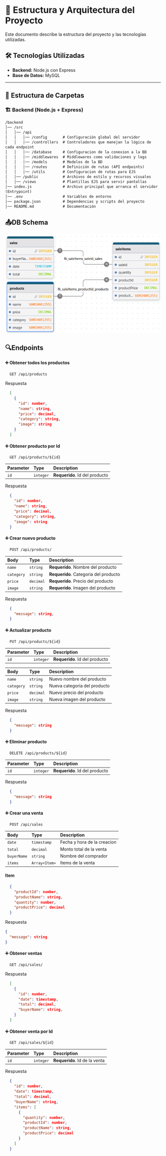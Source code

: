# 📌 Estructura y Arquitectura del Proyecto

Este documento describe la estructura del proyecto y las tecnologías utilizadas.

## 🛠️ Tecnologías Utilizadas
- **Backend:** Node.js con Express
- **Base de Datos:** MySQL
---

## 📁 Estructura de Carpetas

### 🏗️ Backend (Node.js + Express)

```
/backend
│── /src
│   │── /api              
│   │   │── /config       # Configuración global del servidor
│   │   │── /controllers  # Controladores que manejan la lógica de cada endpoint
│   │   │── /database     # Configuracion de la conexion a la BD
│   │   │── /middlewares  # Middlewares como validaciones y logs
│   │   │── /models       # Modelos de la BD
│   │   │── /routes       # Definición de rutas (API endpoints)
│   │   │── /utils        # Configuracion de rutas para EJS
│   │── /public           # Archivos de estilo y recursos visuales
│   │── /views            # Plantillas EJS para servir pantallas
│── index.js              # Archivo principal que arranca el servidor (Entrypoint)
│── .env                  # Variables de entorno
│── package.json          # Dependencias y scripts del proyecto
│── README.md             # Documentación
```


## 📤DB Schema
![Image](/src/api/database/db.png)

## 🔍Endpoints

#### ➕ Obtener todos los productos

```http
  GET /api/products
```

Respuesta
```json
  [
    {
      "id": number,
      "name": string,
      "price": decimal,
      "category": string,
      "image": string
    }    
  ]
```
#### ➕ Obtener producto por Id

```http
  GET /api/products/${id}
```

| Parameter | Type     | Description                       |
| :-------- | :------- | :-------------------------------- |
| `id`      | `integer` | **Requerido**. Id del producto   |

Respuesta
```json
  {
    "id": number,
    "name": string,
    "price": decimal,
    "category": string,
    "image": string
  }  
```
#### ➕ Crear nuevo producto

```http
  POST /api/products/
```
| Body | Type     | Description                       |
| :-------- | :------- | :-------------------------------- |
| `name`      | `string` | **Requerido**. Nombre del producto   |
| `category`      | `string` | **Requerido**. Categoria del producto   |
| `price`      | `decimal` | **Requerido**. Precio del producto  |
| `image`      | `string` | **Requerido**. Imagen del producto   |

Respuesta
```json
  {
    "message": string,
  }
```
#### ➕ Actualizar producto

```http
  PUT /api/products/${id}
```
| Parameter | Type     | Description                       |
| :-------- | :------- | :-------------------------------- |
| `id`      | `integer` | **Requerido**. Id del producto   |

| Body | Type     | Description                       |
| :-------- | :------- | :-------------------------------- |
| `name`      | `string` | Nuevo nombre del producto   |
| `category`      | `string` | Nueva categoria del producto   |
| `price`      | `decimal` | Nuevo precio del producto  |
| `image`      | `string` | Nueva imagen del producto   |

Respuesta
```json
  {
    "message": string
  }
```
#### ➕ Eliminar producto

```http
  DELETE /api/products/${id}
```

| Parameter | Type     | Description                       |
| :-------- | :------- | :-------------------------------- |
| `id`      | `integer` | **Requerido**. Id del producto   |


Respuesta
```json
  {
    "message": string
  }
```
#### ➕ Crear una venta

```http
  POST /api/sales
```

| Body | Type     | Description                       |
| :-------- | :------- | :-------------------------------- |
| `date`      | `timestamp` | Fecha y hora de la creacion   |
| `total`      | `decimal` | Monto total de la venta  |
| `buyerName`      | `string` | Nombre del comprador |
| `items`      | `Array<Item>` | Items de la venta  |

#### Item
```json
  {
    "productId": number,
    "productName": string,
    "quantity": number,
    "productPrice": decimal
  }
```

Respuesta
```json
{
  "message": string
}
```

#### ➕ Obtener ventas

```http
  GET /api/sales/
```

Respuesta
```json
  [
    {
      "id": number,
      "date": timestamp,
      "total": decimal,
      "buyerName": string,
    }
  ]
```

#### ➕ Obtener venta por Id

```http
  GET /api/sales/${id}
```

| Parameter | Type     | Description                       |
| :-------- | :------- | :-------------------------------- |
| `id`      | `integer` | **Requerido**. Id de la venta   |

Respuesta
```json
  {
    "id": number,
    "date": timestamp,
    "total": decimal,
    "buyerName": string,
    "items": [
      {
        "quantity": number,
        "productId": number,
        "productName": string,
        "productPrice": decimal
      }
    ]
  }
```

